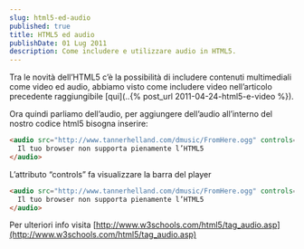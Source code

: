 ```yaml
---
slug: html5-ed-audio
published: true
title: HTML5 ed audio
publishDate: 01 Lug 2011
description: Come includere e utilizzare audio in HTML5.
---
```


Tra le novità dell’HTML5 c’è la possibilità di includere contenuti multimediali come video ed audio, abbiamo visto come includere video nell’articolo precedente raggiungibile [qui](..{% post_url 2011-04-24-html5-e-video %}).

Ora quindi parliamo dell’audio, per aggiungere dell’audio all’interno del nostro codice html5 bisogna inserire:

```html
<audio src="http://www.tannerhelland.com/dmusic/FromHere.ogg" controls="controls">
  Il tuo browser non supporta pienamente l’HTML5
</audio>
```

L’attributo “controls” fa visualizzare la barra del player

```html
<audio src="http://www.tannerhelland.com/dmusic/FromHere.ogg" controls="controls">
  Il tuo browser non supporta pienamente l’HTML5
</audio>
```

Per ulteriori info visita [http://www.w3schools.com/html5/tag_audio.asp](http://www.w3schools.com/html5/tag_audio.asp)

